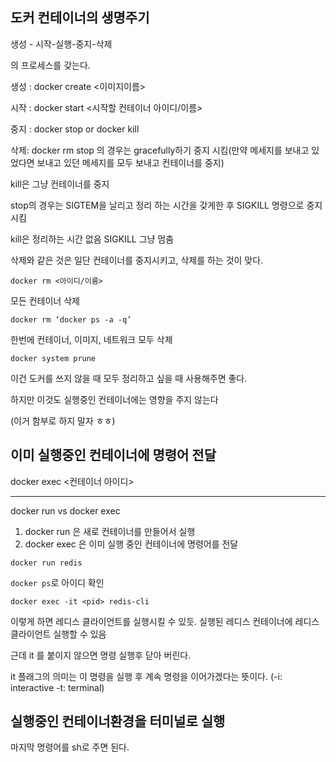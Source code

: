 ## 도커 컨테이너의 생명주기

생성 - 시작-실행-중지-삭제

의 프로세스를 갖는다.

생성 : docker create <이미지이름>

시작 : docker start <시작할 컨테이너 아이디/이름>

중지 : docker stop or docker kill

삭제: docker rm
stop 의 경우는 gracefully하기 중지 시킴(만약 메세지를 보내고 있었다면 보내고 있던 메세지를 모두 보내고 컨테이너를 중지)

kill은 그냥 컨테이너를 중지

stop의 경우는 SIGTEM을 날리고 정리 하는 시간을 갖게한 후 SIGKILL 명령으로 중지시킴

kill은 정리하는 시간 없음 SIGKILL 그냥 멈춤

삭제와 같은 것은 일단 컨테이너를 중지시키고, 삭제를 하는 것이 맞다.

`docker rm <아이디/이름>`

모든 컨테이너 삭제

`docker rm ‘docker ps -a -q’`

한번에 컨테이너, 이미지, 네트워크 모두 삭제

`docker system prune`

이건 도커를 쓰지 않을 때 모두 정리하고 싶을 때 사용해주면 좋다.

하지만 이것도 실행중인 컨테이너에는 영향을 주지 않는다

(이거 함부로 하지 말자 ㅎㅎ)

## 이미 실행중인 컨테이너에 명령어 전달

docker exec <컨테이너 아이디>

---

docker run vs docker exec

1. docker run 은 새로 컨테이너를 만들어서 실행
2. docker exec 은 이미 실행 중인 컨테이너에 명령어를 전달

`docker run redis`

`docker ps`로 아이디 확인

`docker exec -it <pid> redis-cli`

이렇게 하면 레디스 클라이언트를 실행시킬 수 있듯. 실행된 레디스 컨테이너에 레디스 클라이언트 실행할 수 있음

근데 it 를 붙이지 않으면 명령 실행후 닫아 버린다.

it 플래그의 의미는 이 명령을 실행 후 계속 명령을 이어가겠다는 뜻이다. (-i: interactive -t: terminal)


## 실행중인 컨테이너환경을 터미널로 실행

마지막 명령어를 sh로 주면 된다.
